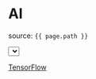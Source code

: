 # AI

source: `{{ page.path }}`

<QueryList>
  <Query Id="0" Path="Security">
    <Select Path="Security">*[System[(EventID=4688)]] and
      *[EventData[Data[@Name='NewProcessName'] = 'C:\Program Files (x86)\Nox\bin\Nox.exe']]
</Select>
  </Query>
</QueryList>

[TensorFlow](https://www.tensorflow.org/, "google link")

